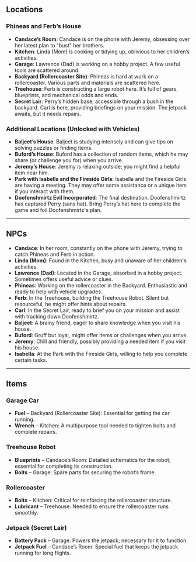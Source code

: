 ## Locations

### Phineas and Ferb’s House
- **Candace’s Room**: Candace is on the phone with Jeremy, obsessing over her latest plan to "bust" her brothers. 
- **Kitchen**: Linda (Mom) is cooking or tidying up, oblivious to her children’s activities.
- **Garage**: Lawrence (Dad) is working on a hobby project. A few useful tools are scattered around.
- **Backyard (Rollercoaster Site)**: Phineas is hard at work on a rollercoaster. Various parts and materials are scattered here.
- **Treehouse**: Ferb is constructing a large robot here. It’s full of gears, blueprints, and mechanical odds and ends.
- **Secret Lair**: Perry’s hidden base, accessible through a bush in the backyard. Carl is here, providing briefings on your mission. The jetpack awaits, but it needs repairs.

### Additional Locations (Unlocked with Vehicles)
- **Baljeet’s House**: Baljeet is studying intensely and can give tips on solving puzzles or finding items.
- **Buford’s House**: Buford has a collection of random items, which he may share (or challenge you for) when you arrive.
- **Jeremy’s House**: Jeremy is relaxing outside; you might find a helpful item near him.
- **Park with Isabella and the Fireside Girls**: Isabella and the Fireside Girls are having a meeting. They may offer some assistance or a unique item if you interact with them.
- **Doofenshmirtz Evil Incorporated**: The final destination. Doofenshmirtz has captured Perry (sans hat). Bring Perry’s hat here to complete the game and foil Doofenshmirtz's plan.

---

## NPCs

- **Candace**: In her room, constantly on the phone with Jeremy, trying to catch Phineas and Ferb in action.
- **Linda (Mom)**: Found in the Kitchen, busy and unaware of her children's activities.
- **Lawrence (Dad)**: Located in the Garage, absorbed in a hobby project. Sometimes offers useful advice or clues.
- **Phineas**: Working on the rollercoaster in the Backyard. Enthusiastic and ready to help with vehicle upgrades.
- **Ferb**: In the Treehouse, building the Treehouse Robot. Silent but resourceful, he might offer hints about repairs.
- **Carl**: In the Secret Lair, ready to brief you on your mission and assist with tracking down Doofenshmirtz.
- **Baljeet**: A brainy friend, eager to share knowledge when you visit his house.
- **Buford**: Gruff but loyal, might offer items or challenges when you arrive.
- **Jeremy**: Chill and friendly, possibly providing a needed item if you visit his house.
- **Isabella**: At the Park with the Fireside Girls, willing to help you complete certain tasks.

---

## Items

### Garage Car
- **Fuel** – Backyard (Rollercoaster Site): Essential for getting the car running.
- **Wrench** – Kitchen: A multipurpose tool needed to tighten bolts and complete repairs.

### Treehouse Robot
- **Blueprints** – Candace’s Room: Detailed schematics for the robot; essential for completing its construction.
- **Bolts** – Garage: Spare parts for securing the robot’s frame.

### Rollercoaster
- **Bolts** – Kitchen: Critical for reinforcing the rollercoaster structure.
- **Lubricant** – Treehouse: Needed to ensure the rollercoaster runs smoothly.

### Jetpack (Secret Lair)
- **Battery Pack** – Garage: Powers the jetpack; necessary for it to function.
- **Jetpack Fuel** – Candace’s Room: Special fuel that keeps the jetpack running for long flights. 